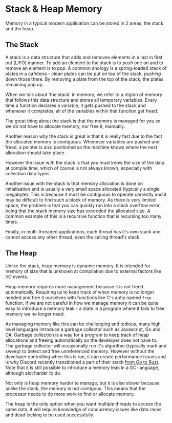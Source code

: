 # Stack & Heap Memory

Memory in a typical modern application can be stored in 2 areas, the stack and the heap.

## The Stack

A stack is a data structure that adds and removes elements in a last in first out (LIFO) manner. To add an element to the stack is to _push_ one on and to remove an element is to _pop_. A common anology is a spring-loaded stack of plates in a cafeteria - clean plates can be put on top of the stack, _pushing_ down those there. By removing a plate from the top of the stack, the plates remaining _pop_ up.

When we talk about 'the stack' in memory, we refer to a region of memory that follows this data structure and stores all temporary variables. Every time a function declares a variable, it gets pushed to the stack and whenever it completes, all of the variables within that function get freed.

The great thing about the stack is that the memory is managed for you so we do not have to allocate memory, nor free it, manually.

Another reason why the stack is great is that it is really fast due to the fact the allocated memory is contiguous. Whenever variables are pushed and freed, a pointer is also positioned so the machine knows where the next allocation should take place.

However the issue with the stack is that you must know the size of the data at compile time, which of course is not always known, especially with collection data types.

Another issue with the stack is that memory allocation is done on initialisation and is usually a very small space allocated (typically a single megabyte). This is because it must be contiguous to operate correctly and it may be difficult to find such a block of memory. As there is very limited space, the problem is that you can quickly run into a stack overflow error, being that the stack memory size has exceeded the allocated size. A common example of this is a recursive function that is recursing too many times.

Finally, in multi-threaded applications, each thread has it's own stack and cannot access any other thread, even the calling thread's stack.

## The Heap

Unlike the stack, heap memory is dynamic memory. It is intended for memory of size that is unknown at compilation due to external factors like I/O events.

Heap memory requires more management because it is not freed automatically. Requiring us to keep track of when memory is no longer needed and free it ourselves with functions like C's aptly named `free` function. If we are not careful in how we manage memory it can be quite easy to introduce a memory leak - a state in a program where it fails to free memory we no longer need.

As managing memory like this can be challenging and tedious, many high level languages introduce a garbage collector such as Javascript, Go and C#. Garbage collection is a way for a program to keep track of heap allocations and freeing automatically so the developer does not have to. The garbage collector will occasionally run it's algorithm (typically mark and sweep) to detect and free unreferenced memory. However without the developer controlling when this is run, it can create performance issues and is why Discord recently transitioned a part of their stack [from Go to Rust](https://blog.discord.com/why-discord-is-switching-from-go-to-rust-a190bbca2b1f). Note that it is still possible to introduce a memory leak in a GC-language, although alot harder to do.

Not only is heap memory harder to manage, but it is also slower because unlike the stack, the memory is not contigous. This means that the processor needs to do more work to find or allocate memory.

The heap is the only option when you want multiple threads to access the same data, it will require knowledge of concurrency issues like data races and dead locking to be used successfully.
